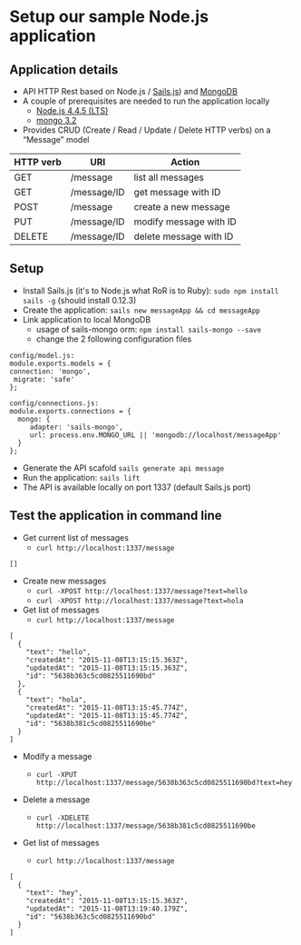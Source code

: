 # Setup our sample Node.js application

## Application details

- API HTTP Rest based on Node.js / [Sails.js](sailsjs.org)) and [MongoDB](https://www.mongodb.com/)
- A couple of prerequisites are needed to run the application locally
  - [Node.js 4.4.5 (LTS)](https://nodejs.org/en/)
  - [mongo 3.2](https://docs.mongodb.org/manual/installation/)
- Provides CRUD (Create / Read / Update / Delete HTTP verbs) on a “Message” model

| HTTP verb | URI         | Action                 |
| --------- | ----------- | ---------------------- |
| GET       | /message    | list all messages      |
| GET       | /message/ID | get message with ID    |
| POST      | /message    | create a new message   |
| PUT       | /message/ID | modify message with ID |
| DELETE    | /message/ID | delete message with ID |

## Setup

- Install Sails.js (it's to Node.js what RoR is to Ruby): `sudo npm install sails -g` (should install 0.12.3)
- Create the application: `sails new messageApp && cd messageApp`
- Link application to local MongoDB
  - usage of sails-mongo orm: `npm install sails-mongo --save`
  - change the 2 following configuration files

```
config/model.js:
module.exports.models = {
connection: 'mongo',
 migrate: 'safe'
};
```

```
config/connections.js:
module.exports.connections = {
  mongo: {
     adapter: 'sails-mongo',
     url: process.env.MONGO_URL || 'mongodb://localhost/messageApp'
  }
};
```

- Generate the API scafold `sails generate api message`
- Run the application: `sails lift`
- The API is available locally on port 1337 (default Sails.js port)

## Test the application in command line

- Get current list of messages
  - `curl http://localhost:1337/message`

```
[]
```

- Create new messages
  - `curl -XPOST http://localhost:1337/message?text=hello`
  - `curl -XPOST http://localhost:1337/message?text=hola`
- Get list of messages
  - `curl http://localhost:1337/message`

```
[
  {
    "text": "hello",
    "createdAt": "2015-11-08T13:15:15.363Z",
    "updatedAt": "2015-11-08T13:15:15.363Z",
    "id": "5638b363c5cd0825511690bd"
  },
  {
    "text": "hola",
    "createdAt": "2015-11-08T13:15:45.774Z",
    "updatedAt": "2015-11-08T13:15:45.774Z",
    "id": "5638b381c5cd0825511690be"
  }
]
```

- Modify a message

  - `curl -XPUT http://localhost:1337/message/5638b363c5cd0825511690bd?text=hey`

- Delete a message

  - `curl -XDELETE http://localhost:1337/message/5638b381c5cd0825511690be`

- Get list of messages
  - `curl http://localhost:1337/message`

```
[
  {
    "text": "hey",
    "createdAt": "2015-11-08T13:15:15.363Z",
    "updatedAt": "2015-11-08T13:19:40.179Z",
    "id": "5638b363c5cd0825511690bd"
  }
]
```
